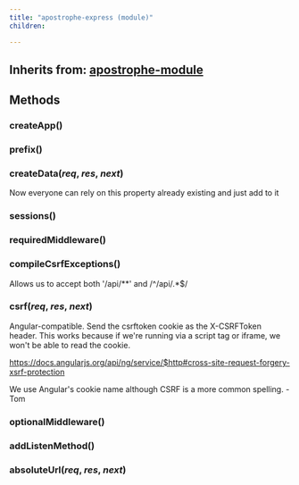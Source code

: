 ```yaml
---
title: "apostrophe-express (module)"
children:

---
```

## Inherits from: [apostrophe-module](../apostrophe-module/index.html)

## Methods
### createApp()

### prefix()

### createData(*req*, *res*, *next*)
Now everyone can rely on this property already existing and just add to it
### sessions()

### requiredMiddleware()

### compileCsrfExceptions()
Allows us to accept both '/api/**' and /^\/api\/.*$/
### csrf(*req*, *res*, *next*)
Angular-compatible. Send the csrftoken cookie as the X-CSRFToken header.
This works because if we're running via a script tag or iframe, we won't
be able to read the cookie.

https://docs.angularjs.org/api/ng/service/$http#cross-site-request-forgery-xsrf-protection

We use Angular's cookie name although CSRF is a more common spelling. -Tom
### optionalMiddleware()

### addListenMethod()

### absoluteUrl(*req*, *res*, *next*)

